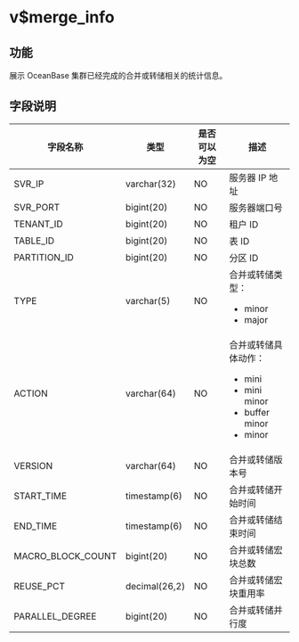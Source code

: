 v$merge_info
=================================

功能
-----------

展示 OceanBase 集群已经完成的合并或转储相关的统计信息。

字段说明
-------------

|     **字段名称**      |    **类型**     | **是否可以为空** |                                                                                                               **描述**                                                                                                                |
|-------------------|---------------|------------|-------------------------------------------------------------------------------------------------------------------------------------------------------------------------------------------------------------------------------------|
| SVR_IP            | varchar(32)   | NO         | 服务器 IP 地址                                                                                                                                                                                                                           |
| SVR_PORT          | bigint(20)    | NO         | 服务器端口号                                                                                                                                                                                                                              |
| TENANT_ID         | bigint(20)    | NO         | 租户 ID                                                                                                                                                                                                                               |
| TABLE_ID          | bigint(20)    | NO         | 表 ID                                                                                                                                                                                                                                |
| PARTITION_ID      | bigint(20)    | NO         | 分区 ID                                                                                                                                                                                                                               |
| TYPE              | varchar(5)    | NO         | 合并或转储类型： <ul><li>minor</li><li>major</li></ul>                                                                                                       |
| ACTION            | varchar(64)   | NO         | 合并或转储具体动作： <ul><li>mini</li><li>mini minor</li><li>buffer minor</li><li>minor</li></ul>    |
| VERSION           | varchar(64)   | NO         | 合并或转储版本号                                                                                                                                                                                                                            |
| START_TIME        | timestamp(6)  | NO         | 合并或转储开始时间                                                                                                                                                                                                                           |
| END_TIME          | timestamp(6)  | NO         | 合并或转储结束时间                                                                                                                                                                                                                           |
| MACRO_BLOCK_COUNT | bigint(20)    | NO         | 合并或转储宏块总数                                                                                                                                                                                                                           |
| REUSE_PCT         | decimal(26,2) | NO         | 合并或转储宏块重用率                                                                                                                                                                                                                          |
| PARALLEL_DEGREE   | bigint(20)    | NO         | 合并或转储并行度                                                                                                                                                                                                                            |

